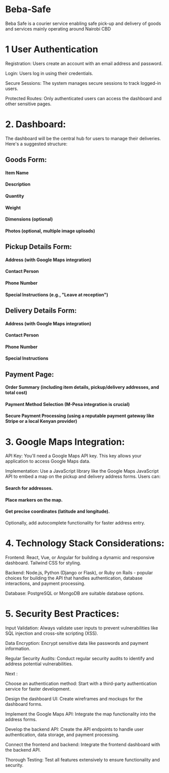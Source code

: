 # Beba-Safe
Beba Safe is a courier service enabling safe pick-up and delivery of goods and services mainly operating around Nairobi CBD

# 1 User Authentication

Registration: Users create an account with an email address and password.

Login: Users log in using their credentials.

Secure Sessions:  The system manages secure sessions to track logged-in users.

Protected Routes:  Only authenticated users can access the dashboard and other sensitive pages.

# 2. Dashboard:

The dashboard will be the central hub for users to manage their deliveries.  Here's a suggested structure:

## Goods Form:

#### Item Name

#### Description

#### Quantity

#### Weight

#### Dimensions (optional)

#### Photos (optional, multiple image uploads)

## Pickup Details Form:

#### Address (with Google Maps integration)

#### Contact Person

#### Phone Number

#### Special Instructions (e.g., "Leave at reception")

## Delivery Details Form:

#### Address (with Google Maps integration)

#### Contact Person

#### Phone Number

#### Special Instructions

## Payment Page:

#### Order Summary (including item details, pickup/delivery addresses, and total cost)

#### Payment Method Selection (M-Pesa integration is crucial)

#### Secure Payment Processing (using a reputable payment gateway like Stripe or a local Kenyan provider)

# 3. Google Maps Integration:

API Key: You'll need a Google Maps API key.  This key allows your application to access Google Maps data.

Implementation:  Use a JavaScript library like the Google Maps JavaScript API to embed a map on the pickup and delivery address forms.  Users can:

#### Search for addresses.

#### Place markers on the map.

#### Get precise coordinates (latitude and longitude).

Optionally, add autocomplete functionality for faster address entry.

# 4. Technology Stack Considerations:

Frontend: React, Vue, or Angular for building a dynamic and responsive dashboard.  Tailwind CSS for styling.

Backend: Node.js, Python (Django or Flask), or Ruby on Rails - popular choices for building the API that handles authentication, database interactions, and payment processing.

Database: PostgreSQL or MongoDB are suitable database options.

# 5. Security Best Practices:

Input Validation:  Always validate user inputs to prevent vulnerabilities like SQL injection and cross-site scripting (XSS).

Data Encryption:  Encrypt sensitive data like passwords and payment information.

Regular Security Audits:  Conduct regular security audits to identify and address potential vulnerabilities.

Next :

Choose an authentication method:  Start with a third-party authentication service for faster development.

Design the dashboard UI:  Create wireframes and mockups for the dashboard forms.

Implement the Google Maps API:  Integrate the map functionality into the address forms.

Develop the backend API:  Create the API endpoints to handle user authentication, data storage, and payment processing.

Connect the frontend and backend:  Integrate the frontend dashboard with the backend API.

Thorough Testing:  Test all features extensively to ensure functionality and security.

